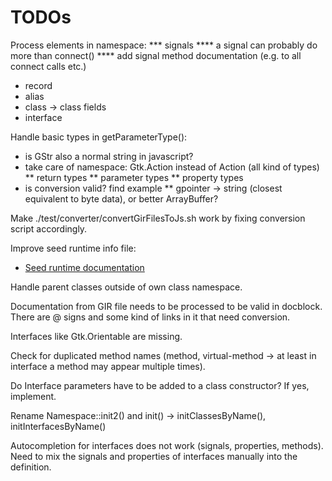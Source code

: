 # TODOs

Process elements in namespace:
*** signals
**** a signal can probably do more than connect()
**** add signal method documentation (e.g. to all connect calls etc.)
* record
* alias
* class -> class fields
* interface

Handle basic types in getParameterType():
* is GStr also a normal string in javascript?
* take care of namespace: Gtk.Action instead of Action (all kind of types)
** return types
** parameter types
** property types
* is conversion valid? find example
** gpointer -> string (closest equivalent to byte data), or better ArrayBuffer?

Make ./test/converter/convertGirFilesToJs.sh work by fixing conversion script accordingly.

Improve seed runtime info file:
* [Seed runtime documentation](https://people.gnome.org/~racarr/seed/runtime.html)

Handle parent classes outside of own class namespace.

Documentation from GIR file needs to be processed to be valid in docblock. There are @ signs and some
  kind of links in it that need conversion.

Interfaces like Gtk.Orientable are missing.

Check for duplicated method names (method, virtual-method -> at least in interface a method may appear multiple times).

Do Interface parameters have to be added to a class constructor? If yes, implement.

Rename Namespace::init2() and init() -> initClassesByName(), initInterfacesByName()

Autocompletion for interfaces does not work (signals, properties, methods).
Need to mix the signals and properties of interfaces manually into the definition.